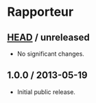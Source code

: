 # Rapporteur

## [HEAD][unreleased] / unreleased

* No significant changes.

## 1.0.0 / 2013-05-19

* Initial public release.


[unreleased]: https://github.com/codeschool/rapporteur/compare/v1.0.0...master
